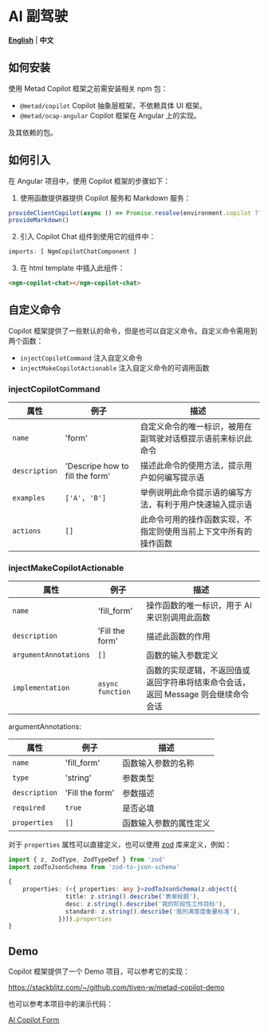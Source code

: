 # AI 副驾驶

[**English**](../../copilot/Setup.md) | **中文**

## 如何安装

使用 Metad Copilot 框架之前需安装相关 npm 包：

- `@metad/copilot` Copilot 抽象层框架，不依赖具体 UI 框架。
- `@metad/ocap-angular` Copilot 框架在 Angular 上的实现。

及其依赖的包。

## 如何引入

在 Angular 项目中，使用 Copilot 框架的步骤如下：

1. 使用函数提供器提供 Copilot 服务和 Markdown 服务：

```ts
provideClientCopilot(async () => Promise.resolve(environment.copilot ?? { enabled: false, chatUrl: '' })),
provideMarkdown()
```

2. 引入 Copilot Chat 组件到使用它的组件中：

```ts
imports: [ NgmCopilotChatComponent ]
```

3. 在 html template 中插入此组件：

```html
<ngm-copilot-chat></ngm-copilot-chat>
```

## 自定义命令

Copilot 框架提供了一些默认的命令，但是也可以自定义命令。自定义命令需用到两个函数：

- `injectCopilotCommand` 注入自定义命令
- `injectMakeCopilotActionable` 注入自定义命令的可调用函数

### injectCopilotCommand

| 属性 | 例子 | 描述 |
|------|------|------|
| `name` | 'form' | 自定义命令的唯一标识，被用在副驾驶对话框提示语前来标识此命令 |
| `description` | 'Descripe how to fill the form' | 描述此命令的使用方法，提示用户如何编写提示语 |
| `examples` | `['A', 'B']` | 举例说明此命令提示语的编写方法，有利于用户快速输入提示语 |
| `actions` | `[]` | 此命令可用的操作函数实现，不指定则使用当前上下文中所有的操作函数 |

### injectMakeCopilotActionable

| 属性 | 例子 | 描述 |
|------|------|------|
| `name` | 'fill_form' | 操作函数的唯一标识，用于 AI 来识别调用此函数 |
| `description` | 'Fill the form' | 描述此函数的作用 |
| `argumentAnnotations` | `[]` | 函数的输入参数定义 |
| `implementation` | `async function` | 函数的实现逻辑，不返回值或返回字符串将结束命令会话，返回 Message 则会继续命令会话 |

argumentAnnotations:

| 属性 | 例子 | 描述 |
|------|------|------|
| `name` | 'fill_form' | 函数输入参数的名称 |
| `type` | 'string' | 参数类型 |
| `description` | 'Fill the form' | 参数描述 |
| `required` | `true` | 是否必填 |
| `properties` | `[]` | 函数输入参数的属性定义 |

对于 `properties` 属性可以直接定义，也可以使用 [zod](https://zod.dev/) 库来定义，例如：

```typescript
import { z, ZodType, ZodTypeDef } from 'zod'
import zodToJsonSchema from 'zod-to-json-schema'

{
    properties: (<{ properties: any }>zodToJsonSchema(z.object({
                title: z.string().describe('表单标题'),
                desc: z.string().describe('我的阶段性工作目标'),
                standard: z.string().describe('我的满意度衡量标准'),
              }))).properties
}
```

## Demo

Copilot 框架提供了一个 Demo 项目，可以参考它的实现：

https://stackblitz.com/~/github.com/tiven-w/metad-copilot-demo

也可以参考本项目中的演示代码：

[AI Copilot Form](../../../btp-cap-monorepo/apps/launchpad/src/app/demo/copilot/base/base.component.ts)